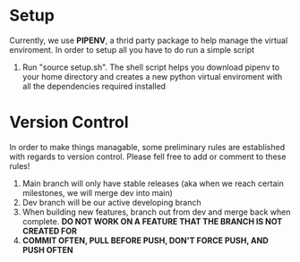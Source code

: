 # Setup
Currently, we use **PIPENV**, a thrid party package to help manage the virtual enviroment. In order to setup all you have to do run a simple script

1. Run "source setup.sh". The shell script helps you download pipenv to your home directory and creates a new python virtual enviroment with all the dependencies required installed
   
# Version Control
In order to make things managable, some preliminary rules are established with regards to version control. Please fell free to add or comment to these rules!

1. Main branch will only have stable releases (aka when we reach certain milestones, we will merge dev into main)
2. Dev branch will be our active developing branch
3. When building new features, branch out from dev and merge back when complete. **DO NOT WORK ON A FEATURE THAT THE BRANCH IS NOT CREATED FOR**
4. **COMMIT OFTEN, PULL BEFORE PUSH, DON'T FORCE PUSH, AND PUSH OFTEN**